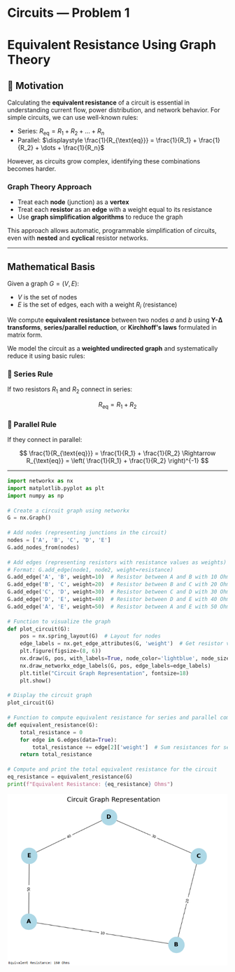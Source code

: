 #  Circuits — Problem 1  
#  Equivalent Resistance Using Graph Theory

## 📘 Motivation

Calculating the **equivalent resistance** of a circuit is essential in understanding current flow, power distribution, and network behavior. For simple circuits, we can use well-known rules:

- Series: $R_{\text{eq}} = R_1 + R_2 + \dots + R_n$
- Parallel: $\displaystyle \frac{1}{R_{\text{eq}}} = \frac{1}{R_1} + \frac{1}{R_2} + \dots + \frac{1}{R_n}$

However, as circuits grow complex, identifying these combinations becomes harder.

###  Graph Theory Approach

- Treat each **node** (junction) as a **vertex**
- Treat each **resistor** as an **edge** with a weight equal to its resistance
- Use **graph simplification algorithms** to reduce the graph

This approach allows automatic, programmable simplification of circuits, even with **nested** and **cyclical** resistor networks.

---

##  Mathematical Basis

Given a graph $G = (V, E)$:
- $V$ is the set of nodes
- $E$ is the set of edges, each with a weight $R_i$ (resistance)

We compute **equivalent resistance** between two nodes $a$ and $b$ using **Y-Δ transforms**, **series/parallel reduction**, or **Kirchhoff's laws** formulated in matrix form.

We model the circuit as a **weighted undirected graph** and systematically reduce it using basic rules:

### 🔧 Series Rule
If two resistors $R_1$ and $R_2$ connect in series:

$$
R_{\text{eq}} = R_1 + R_2
$$

### 🔌 Parallel Rule
If they connect in parallel:

$$
\frac{1}{R_{\text{eq}}} = \frac{1}{R_1} + \frac{1}{R_2}
\Rightarrow
R_{\text{eq}} = \left( \frac{1}{R_1} + \frac{1}{R_2} \right)^{-1}
$$

---

```python
import networkx as nx
import matplotlib.pyplot as plt
import numpy as np

# Create a circuit graph using networkx
G = nx.Graph()

# Add nodes (representing junctions in the circuit)
nodes = ['A', 'B', 'C', 'D', 'E']
G.add_nodes_from(nodes)

# Add edges (representing resistors with resistance values as weights)
# Format: G.add_edge(node1, node2, weight=resistance)
G.add_edge('A', 'B', weight=10)  # Resistor between A and B with 10 Ohms
G.add_edge('B', 'C', weight=20)  # Resistor between B and C with 20 Ohms
G.add_edge('C', 'D', weight=30)  # Resistor between C and D with 30 Ohms
G.add_edge('D', 'E', weight=40)  # Resistor between D and E with 40 Ohms
G.add_edge('A', 'E', weight=50)  # Resistor between A and E with 50 Ohms

# Function to visualize the graph
def plot_circuit(G):
    pos = nx.spring_layout(G)  # Layout for nodes
    edge_labels = nx.get_edge_attributes(G, 'weight')  # Get resistor values
    plt.figure(figsize=(8, 6))
    nx.draw(G, pos, with_labels=True, node_color='lightblue', node_size=2000, font_size=16, font_weight='bold')
    nx.draw_networkx_edge_labels(G, pos, edge_labels=edge_labels)
    plt.title("Circuit Graph Representation", fontsize=18)
    plt.show()

# Display the circuit graph
plot_circuit(G)

# Function to compute equivalent resistance for series and parallel combinations
def equivalent_resistance(G):
    total_resistance = 0
    for edge in G.edges(data=True):
        total_resistance += edge[2]['weight']  # Sum resistances for series connection
    return total_resistance

# Compute and print the total equivalent resistance for the circuit
eq_resistance = equivalent_resistance(G)
print(f"Equivalent Resistance: {eq_resistance} Ohms")
```
![alt text](image-1.png)